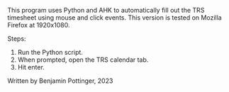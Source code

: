 This program uses Python and AHK to automatically fill out the TRS timesheet using mouse and click events. This version is tested on Mozilla Firefox at 1920x1080. 

Steps:
1. Run the Python script.
2. When prompted, open the TRS calendar tab.
3. Hit enter.

Written by Benjamin Pottinger, 2023

